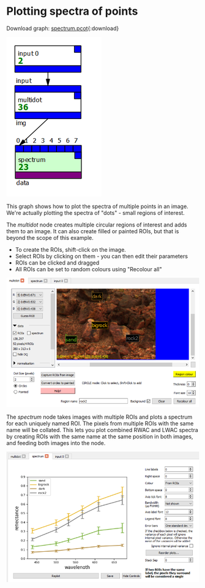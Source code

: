# Plotting spectra of points

Download graph: [spectrum.pcot](graphs/spectrum.pcot){:download}

![!The graph](screenshots/specgraph.png)

This graph shows how to plot the spectra of multiple points in an image.
We're actually plotting the spectra of "dots" - small regions of interest.


The *multidot* node creates multiple circular regions of interest and adds
them to an image. It can also create filled or painted ROIs, but that is beyond
the scope of this example.

* To create the ROIs, shift-click on the image.
* Select ROIs by clicking on them - you can then edit their parameters
* ROIs can be clicked and dragged
* All ROIs can be set to random colours using "Recolour all"

![!Multidot node](screenshots/specmulti.png)
    
The *spectrum* node takes images with multiple ROIs and plots a spectrum for each
uniquely named ROI. The pixels from multiple ROIs with the same name will be collated.
This lets you plot combined RWAC and LWAC spectra by creating ROIs with the same name
at the same position in both images, and feeding both images into the node.

![!Spectrum node](screenshots/specspec.png)


